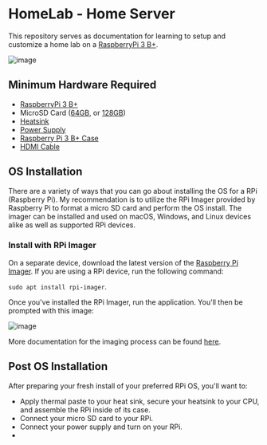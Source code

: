 # HomeLab - Home Server
This repository serves as documentation for learning to setup and customize a home lab on a [RaspberryPi 3 B+](https://www.raspberrypi.com/products/raspberry-pi-3-model-b-plus/).

![image](https://github.com/user-attachments/assets/7ee7b072-f4de-41ff-91fe-748761d248d6)

## Minimum Hardware Required
- [RaspberryPi 3 B+](https://www.raspberrypi.com/products/raspberry-pi-3-model-b-plus/)
- MicroSD Card ([64GB](https://www.amazon.com/SanDisk-Ultra-microSDXC-Memory-Adapter/dp/B0B7NXBM6P/ref=asc_df_B0B7NXBM6P?mcid=b11e282abd153ad59597bb26ad4c7b82&hvocijid=8018304586228664257-B0B7NXBM6P-&hvexpln=73&hvadid=730434177080&hvpos=&hvnetw=g&hvrand=8018304586228664257&hvpone=&hvptwo=&hvqmt=&hvdev=c&hvdvcmdl=&hvlocint=&hvlocphy=1017161&hvtargid=pla-2281435179778), or [128GB](https://www.amazon.com/SanDisk-Ultra-microSDXC-Memory-Adapter/dp/B0B7NTY2S6/ref=asc_df_B0B7NXBM6P?mcid=b11e282abd153ad59597bb26ad4c7b82&hvocijid=8018304586228664257-B0B7NXBM6P-&hvexpln=73&hvadid=730434177080&hvpos=&hvnetw=g&hvrand=8018304586228664257&hvpone=&hvptwo=&hvqmt=&hvdev=c&hvdvcmdl=&hvlocint=&hvlocphy=1017161&hvtargid=pla-2281435179778))
- [Heatsink](https://www.amazon.com/LoveRPi-Performance-Heatsink-Set-Raspberry/dp/B018BGRDVS)
- [Power Supply](https://www.raspberrypi.com/products/raspberry-pi-universal-power-supply/)
- [Raspberry Pi 3 B+ Case](https://www.raspberrypi.com/products/raspberry-pi-3-case/)
- [HDMI Cable](https://www.amazon.com/AmazonBasics-High-Speed-HDMI-Cable-1-Pack/dp/B014I8SIJY/ref=zg_bs_g_202505011_d_sccl_3/144-2581314-6655903) 

## OS Installation
There are a variety of ways that you can go about installing the OS for a RPi (Raspberry Pi). My recommendation is to utilize the RPi Imager provided by Raspberry Pi to format a micro SD card and perform the OS install. The imager can be installed and used on macOS, Windows, and Linux devices alike as well as supported RPi devices.

### Install with RPi Imager
On a separate device, download the latest version of the [Raspberry Pi Imager](https://www.raspberrypi.com/software/). If you are using a RPi device, run the following command: 

`sudo apt install rpi-imager`.

Once you've installed the RPi Imager, run the application. You'll then be prompted with this image:

![image](https://github.com/user-attachments/assets/78c1f9ec-7752-4016-8d79-711c6fc3af41)


More documentation for the imaging process can be found [here](https://www.raspberrypi.com/documentation/computers/getting-started.html#installing-the-operating-system).

## Post OS Installation 
After preparing your fresh install of your preferred RPi OS, you'll want to:
- Apply thermal paste to your heat sink, secure your heatsink to your CPU, and assemble the RPi inside of its case.
- Connect your micro SD card to your RPi.
- Connect your power supply and turn on your RPi.
- 

